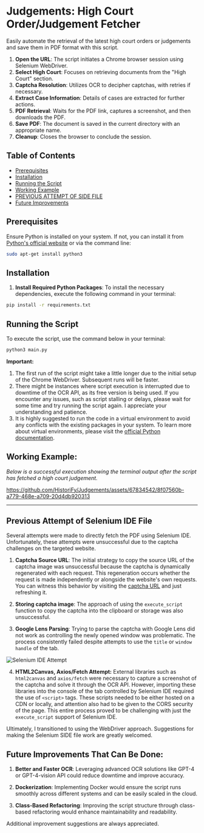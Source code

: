 # Judgements: High Court Order/Judgement Fetcher

Easily automate the retrieval of the latest high court orders or judgements and save them in PDF format with this script.

1. **Open the URL**: The script initiates a Chrome browser session using Selenium WebDriver.
2. **Select High Court**: Focuses on retrieving documents from the "High Court" section.
3. **Captcha Resolution**: Utilizes OCR to decipher captchas, with retries if necessary.
4. **Extract Case Information**: Details of cases are extracted for further actions.
5. **PDF Retrieval**: Waits for the PDF link, captures a screenshot, and then downloads the PDF.
6. **Save PDF**: The document is saved in the current directory with an appropriate name.
7. **Cleanup**: Closes the browser to conclude the session.


## Table of Contents
- [Prerequisites](#prerequisites)
- [Installation](#installation)
- [Running the Script](#running-the-script)
- [Working Example](#working-example)
- [PREVIOUS ATTEMPT OF SIDE FILE](#previous-attempt-of-selenium-ide-file)
- [Future Improvements](#future-improvements-that-can-be-done)

## Prerequisites
Ensure Python is installed on your system. If not, you can install it from [Python's official website](https://www.python.org/downloads/) or via the command line:
```bash
sudo apt-get install python3
```

## Installation
1. **Install Required Python Packages**: To install the necessary dependencies, execute the following command in your terminal:
```bash
pip install -r requirements.txt
```

## Running the Script
To execute the script, use the command below in your terminal:
```bash
python3 main.py
```

**Important:** 
1. The first run of the script might take a little longer due to the initial setup of the Chrome WebDriver. Subsequent runs will be faster.
2. There might be instances where script execution is interrupted due to downtime of the OCR API, as its free version is being used. If you encounter any issues, such as script stalling or delays, please wait for some time and try running the script again. I appreciate your understanding and patience.
3. It is highly suggested to run the code in a virtual environment to avoid any conflicts with the existing packages in your system. To learn more about virtual environments, please visit the [official Python documentation](https://docs.python.org/3/library/venv.html).

## Working Example:

*Below is a successful execution showing the terminal output after the script has fetched a high court judgement.*



https://github.com/HistoriFy/Judgements/assets/67834542/8f07560b-a779-468e-a709-20d4db920313

---


## Previous Attempt of Selenium IDE File

Several attempts were made to directly fetch the PDF using Selenium IDE. Unfortunately, these attempts were unsuccessful due to the captcha challenges on the targeted website.


1. **Captcha Source URL**: The initial strategy to copy the source URL of the captcha image was unsuccessful because the captcha is dynamically regenerated with each request. This regeneration occurs whether the request is made independently or alongside the website's own requests. You can witness this behavior by visiting the [captcha URL](https://judgments.ecourts.gov.in/pdfsearch/vendor/securimage/securimage_show.php) and just refreshing it.

   
2. **Storing captcha image**: The approach of using the `execute_script` function to copy the captcha into the clipboard or storage was also unsuccessful.

3. **Google Lens Parsing**: Trying to parse the captcha with Google Lens did not work as controlling the newly opened window was problematic. The process consistently failed despite attempts to use the `title` or `window handle` of the tab.

![Selenium IDE Attempt](https://github.com/HistoriFy/SCR-Judgements/assets/67834542/a96368e3-205f-45f6-85ac-f638e8014260)

4. **HTML2Canvas, Axios/Fetch Attempt:** External libraries such as `html2canvas` and `axios/fetch` were necessary to capture a screenshot of the captcha and solve it through the OCR API. However, importing these libraries into the console of the tab controlled by Selenium IDE required the use of `<script>` tags. These scripts needed to be either hosted on a CDN or locally, and attention also had to be given to the CORS security of the page. This entire process proved to be challenging with just the `execute_script` support of Selenium IDE.


Ultimately, I transitioned to using the WebDriver approach. Suggestions for making the Selenium SIDE file work are greatly welcomed.

## Future Improvements That Can Be Done:

1. **Better and Faster OCR**: Leveraging advanced OCR solutions like GPT-4 or GPT-4-vision API could reduce downtime and improve accuracy.

2. **Dockerization**: Implementing Docker would ensure the script runs smoothly across different systems and can be easily scaled in the cloud.

3. **Class-Based Refactoring**: Improving the script structure through class-based refactoring would enhance maintainability and readability.

Additional improvement suggestions are always appreciated.


